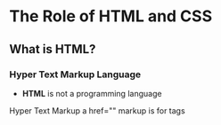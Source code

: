 <h1>The Role of HTML and CSS</h1>

<h2>What is HTML?</h2>
<h3><strong>Hyper Text Markup Language</strong></h3>
<ul>
    <li><strong>HTML</strong> is not a programming language</li>
</ul>
<tr>
    <td>Hyper Text</td>
    <td>Markup</td>
</tr>
<tr>
    <td>a href=""</td>
    <td>markup is for tags</td>
</tr>
